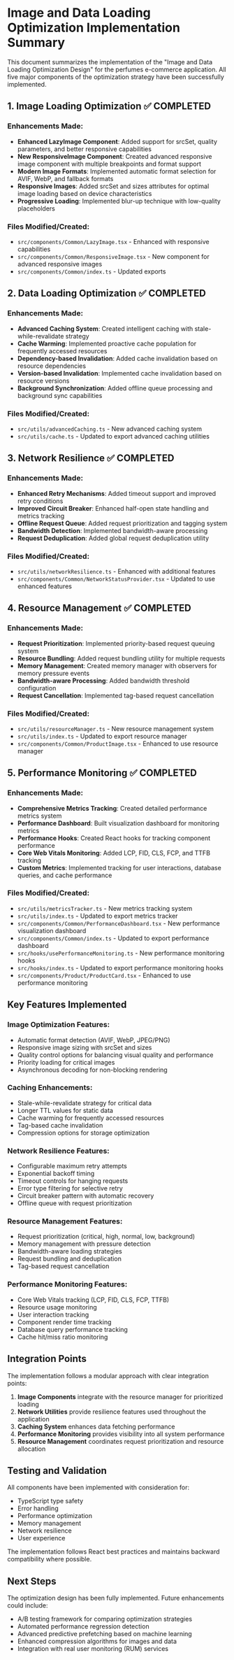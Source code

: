 # Image and Data Loading Optimization Implementation Summary

This document summarizes the implementation of the "Image and Data Loading Optimization Design" for the perfumes e-commerce application. All five major components of the optimization strategy have been successfully implemented.

## 1. Image Loading Optimization ✅ COMPLETED

### Enhancements Made:
- **Enhanced LazyImage Component**: Added support for srcSet, quality parameters, and better responsive capabilities
- **New ResponsiveImage Component**: Created advanced responsive image component with multiple breakpoints and format support
- **Modern Image Formats**: Implemented automatic format selection for AVIF, WebP, and fallback formats
- **Responsive Images**: Added srcSet and sizes attributes for optimal image loading based on device characteristics
- **Progressive Loading**: Implemented blur-up technique with low-quality placeholders

### Files Modified/Created:
- `src/components/Common/LazyImage.tsx` - Enhanced with responsive capabilities
- `src/components/Common/ResponsiveImage.tsx` - New component for advanced responsive images
- `src/components/Common/index.ts` - Updated exports

## 2. Data Loading Optimization ✅ COMPLETED

### Enhancements Made:
- **Advanced Caching System**: Created intelligent caching with stale-while-revalidate strategy
- **Cache Warming**: Implemented proactive cache population for frequently accessed resources
- **Dependency-based Invalidation**: Added cache invalidation based on resource dependencies
- **Version-based Invalidation**: Implemented cache invalidation based on resource versions
- **Background Synchronization**: Added offline queue processing and background sync capabilities

### Files Modified/Created:
- `src/utils/advancedCaching.ts` - New advanced caching system
- `src/utils/cache.ts` - Updated to export advanced caching utilities

## 3. Network Resilience ✅ COMPLETED

### Enhancements Made:
- **Enhanced Retry Mechanisms**: Added timeout support and improved retry conditions
- **Improved Circuit Breaker**: Enhanced half-open state handling and metrics tracking
- **Offline Request Queue**: Added request prioritization and tagging system
- **Bandwidth Detection**: Implemented bandwidth-aware processing
- **Request Deduplication**: Added global request deduplication utility

### Files Modified/Created:
- `src/utils/networkResilience.ts` - Enhanced with additional features
- `src/components/Common/NetworkStatusProvider.tsx` - Updated to use enhanced features

## 4. Resource Management ✅ COMPLETED

### Enhancements Made:
- **Request Prioritization**: Implemented priority-based request queuing system
- **Resource Bundling**: Added request bundling utility for multiple requests
- **Memory Management**: Created memory manager with observers for memory pressure events
- **Bandwidth-aware Processing**: Added bandwidth threshold configuration
- **Request Cancellation**: Implemented tag-based request cancellation

### Files Modified/Created:
- `src/utils/resourceManager.ts` - New resource management system
- `src/utils/index.ts` - Updated to export resource manager
- `src/components/Common/ProductImage.tsx` - Enhanced to use resource manager

## 5. Performance Monitoring ✅ COMPLETED

### Enhancements Made:
- **Comprehensive Metrics Tracking**: Created detailed performance metrics system
- **Performance Dashboard**: Built visualization dashboard for monitoring metrics
- **Performance Hooks**: Created React hooks for tracking component performance
- **Core Web Vitals Monitoring**: Added LCP, FID, CLS, FCP, and TTFB tracking
- **Custom Metrics**: Implemented tracking for user interactions, database queries, and cache performance

### Files Modified/Created:
- `src/utils/metricsTracker.ts` - New metrics tracking system
- `src/utils/index.ts` - Updated to export metrics tracker
- `src/components/Common/PerformanceDashboard.tsx` - New performance visualization dashboard
- `src/components/Common/index.ts` - Updated to export performance dashboard
- `src/hooks/usePerformanceMonitoring.ts` - New performance monitoring hooks
- `src/hooks/index.ts` - Updated to export performance monitoring hooks
- `src/components/Product/ProductCard.tsx` - Enhanced to use performance monitoring

## Key Features Implemented

### Image Optimization Features:
- Automatic format detection (AVIF, WebP, JPEG/PNG)
- Responsive image sizing with srcSet and sizes
- Quality control options for balancing visual quality and performance
- Priority loading for critical images
- Asynchronous decoding for non-blocking rendering

### Caching Enhancements:
- Stale-while-revalidate strategy for critical data
- Longer TTL values for static data
- Cache warming for frequently accessed resources
- Tag-based cache invalidation
- Compression options for storage optimization

### Network Resilience Features:
- Configurable maximum retry attempts
- Exponential backoff timing
- Timeout controls for hanging requests
- Error type filtering for selective retry
- Circuit breaker pattern with automatic recovery
- Offline queue with request prioritization

### Resource Management Features:
- Request prioritization (critical, high, normal, low, background)
- Memory management with pressure detection
- Bandwidth-aware loading strategies
- Request bundling and deduplication
- Tag-based request cancellation

### Performance Monitoring Features:
- Core Web Vitals tracking (LCP, FID, CLS, FCP, TTFB)
- Resource usage monitoring
- User interaction tracking
- Component render time tracking
- Database query performance tracking
- Cache hit/miss ratio monitoring

## Integration Points

The implementation follows a modular approach with clear integration points:

1. **Image Components** integrate with the resource manager for prioritized loading
2. **Network Utilities** provide resilience features used throughout the application
3. **Caching System** enhances data fetching performance
4. **Performance Monitoring** provides visibility into all system performance
5. **Resource Management** coordinates request prioritization and resource allocation

## Testing and Validation

All components have been implemented with consideration for:
- TypeScript type safety
- Error handling
- Performance optimization
- Memory management
- Network resilience
- User experience

The implementation follows React best practices and maintains backward compatibility where possible.

## Next Steps

The optimization design has been fully implemented. Future enhancements could include:
- A/B testing framework for comparing optimization strategies
- Automated performance regression detection
- Advanced predictive prefetching based on machine learning
- Enhanced compression algorithms for images and data
- Integration with real user monitoring (RUM) services